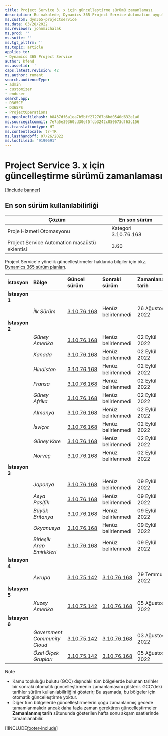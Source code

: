 ```yaml
---
title: Project Service 3. x için güncelleştirme sürümü zamanlaması
description: Bu makalede, Dynamics 365 Project Service Automation uygulamasının kullanılabilir ve yaklaşan sürümleri hakkında bilgiler sağlanmaktadır.
ms.custom: dyn365-projectservice
ms.date: 03/28/2022
ms.reviewer: johnmichalak
ms.prod: ''
ms.suite: ''
ms.tgt_pltfrm: ''
ms.topic: article
applies_to:
- Dynamics 365 Project Service
author: kfend
ms.assetid: ''
caps.latest.revision: 42
ms.author: rumant
search.audienceType:
- admin
- customizer
- enduser
search.app:
- D365CE
- D365PS
- ProjectOperations
ms.openlocfilehash: b8437df6a1ea7b5bff272767b6bd0540d632e1a0
ms.sourcegitcommit: 7e7a5e39360cd30ef5fcb3242c050673df63c156
ms.translationtype: HT
ms.contentlocale: tr-TR
ms.lasthandoff: 07/26/2022
ms.locfileid: "9190691"
---
```

# <a name="update-release-schedule-for-project-service-3x"></a>Project Service 3. x için güncelleştirme sürümü zamanlaması

[!include [banner](../includes/psa-now-project-operations.md)]

## <a name="latest-version-availability"></a>En son sürüm kullanılabilirliği

| Çözüm  | En son sürüm |
|-------|----|
| Proje Hizmeti Otomasyonu    | Kategori 3.10.76.168 |
| Project Service Automation masaüstü eklentisi                | 3.60          |

Project Service'e yönelik güncelleştirmeler hakkında bilgiler için bkz. [Dynamics 365 sürüm planları](/dynamics365/release-plans/). 

| İstasyon  | Bölge | Güncel sürüm | Sonraki sürüm |  Zamanlanan tarih
| :---   | :---   | :---   | :---   |:---   |         
|<strong>İstasyon 1</strong> | |  |  | |
| | <i>İlk Sürüm</i> | [3.10.76.168](whats-new-ur-45.md) | Henüz belirlenmedi | 26 Ağustos 2022
|<strong>İstasyon 2</strong> | |  |  | |
| | <i>Güney Amerika</i> | [3.10.76.168](whats-new-ur-45.md) | Henüz belirlenmedi | 02 Eylül 2022
| | <i>Kanada</i> | [3.10.76.168](whats-new-ur-45.md) | Henüz belirlenmedi | 02 Eylül 2022
| | <i>Hindistan</i> | [3.10.76.168](whats-new-ur-45.md) | Henüz belirlenmedi | 02 Eylül 2022
| | <i>Fransa</i> | [3.10.76.168](whats-new-ur-45.md) | Henüz belirlenmedi | 02 Eylül 2022
| | <i>Güney Afrika</i> | [3.10.76.168](whats-new-ur-45.md) | Henüz belirlenmedi | 02 Eylül 2022
| | <i>Almanya</i> | [3.10.76.168](whats-new-ur-45.md) | Henüz belirlenmedi | 02 Eylül 2022
| | <i>İsviçre</i> | [3.10.76.168](whats-new-ur-45.md) | Henüz belirlenmedi | 02 Eylül 2022
| | <i>Güney Kore</i> | [3.10.76.168](whats-new-ur-45.md) | Henüz belirlenmedi | 02 Eylül 2022
| | <i>Norveç</i> | [3.10.76.168](whats-new-ur-45.md) | Henüz belirlenmedi | 02 Eylül 2022
|<strong>İstasyon 3</strong> | |  |  | |
| | <i>Japonya</i> | [3.10.76.168](whats-new-ur-45.md) | Henüz belirlenmedi | 09 Eylül 2022
| | <i>Asya Pasifik</i> | [3.10.76.168](whats-new-ur-45.md) | Henüz belirlenmedi | 09 Eylül 2022
| | <i>Büyük Britanya</i> | [3.10.76.168](whats-new-ur-45.md) | Henüz belirlenmedi | 09 Eylül 2022
| | <i>Okyanusya</i> | [3.10.76.168](whats-new-ur-45.md) | Henüz belirlenmedi | 09 Eylül 2022
| | <i>Birleşik Arap Emirlikleri</i> | [3.10.76.168](whats-new-ur-45.md) | Henüz belirlenmedi | 09 Eylül 2022
|<strong>İstasyon 4</strong> | |  |  | |
| | <i>Avrupa</i> | [3.10.75.142](whats-new-ur-44.md) | [3.10.76.168](whats-new-ur-45.md) | 29 Temmuz 2022
|<strong>İstasyon 5</strong> | |  |  | |
| | <i>Kuzey Amerika</i> | [3.10.75.142](whats-new-ur-44.md) | [3.10.76.168](whats-new-ur-45.md) | 05 Ağustos 2022
|<strong>İstasyon 6</strong> | |  |  | |
| | <i>Government Community Cloud</i> | [3.10.75.142](whats-new-ur-44.md) | [3.10.76.168](whats-new-ur-45.md) | 03 Ağustos 2022
| | <i>Özel Ölçek Grupları</i> | [3.10.75.142](whats-new-ur-44.md) | [3.10.76.168](whats-new-ur-45.md) | 05 Ağustos 2022




>[!Note]
> - Kamu topluluğu bulutu (GCC) dışındaki tüm bölgelerde bulunan tarihler bir sonraki otomatik güncelleştirmenin zamanlamasını gösterir. GCC'deki tarihler sürüm kullanılabilirliğini gösterir; Bu aşamada, bu bölgeler için otomatik güncelleştirme yoktur.
> - Diğer tüm bölgelerde güncelleştirmelerin çoğu zamanlanmış gecede tamamlanmalıdır ancak daha fazla zaman gerektiren güncelleştirmeler **Zamanlanmış tarih** sütununda gösterilen hafta sonu akşam saatlerinde tamamlanabilir.


[!INCLUDE[footer-include](../includes/footer-banner.md)]
